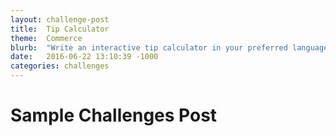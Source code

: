 ```yaml
---
layout: challenge-post
title:  Tip Calculator
theme:  Commerce
blurb:  "Write an interactive tip calculator in your preferred language."
date:   2016-06-22 13:10:39 -1000
categories: challenges
---
```


# Sample Challenges Post
